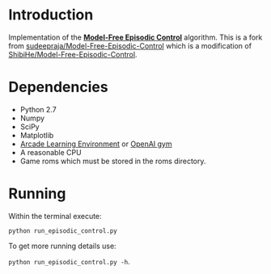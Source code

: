 # Introduction
Implementation of the
**[Model-Free Episodic Control](http://arxiv.org/abs/1606.04460)**
algorithm. This is a fork from
[sudeepraja/Model-Free-Episodic-Control](https://github.com/sudeepraja/Model-Free-Episodic-Control)
which is a modification of
[ShibiHe/Model-Free-Episodic-Control](https://github.com/ShibiHe/Model-Free-Episodic-Control).

# Dependencies
* Python 2.7
* Numpy
* SciPy
* Matplotlib
* [Arcade Learning Environment](https://github.com/mgbellemare/Arcade-Learning-Environment)
or [OpenAI gym](https://github.com/openai/gym)
* A reasonable CPU
* Game roms which must be stored in the roms directory.

# Running
Within the terminal execute:

`python run_episodic_control.py`

To get more running details use:

`python run_episodic_control.py -h`.

